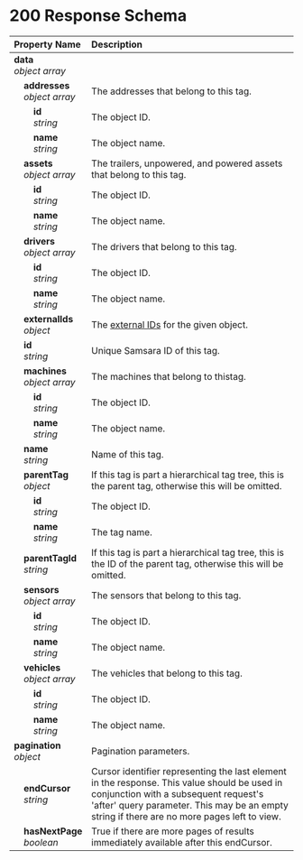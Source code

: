 # 200 Response Schema
| Property Name | Description |
| :------------ | :---------- |
| **data**<br/>_object array_ |  |
| **&nbsp;&nbsp;&nbsp;&nbsp;addresses**<br/>_&nbsp;&nbsp;&nbsp;&nbsp;object array_ | The addresses that belong to this tag. |
| **&nbsp;&nbsp;&nbsp;&nbsp;&nbsp;&nbsp;&nbsp;&nbsp;id**<br/>_&nbsp;&nbsp;&nbsp;&nbsp;&nbsp;&nbsp;&nbsp;&nbsp;string_ | The object ID. |
| **&nbsp;&nbsp;&nbsp;&nbsp;&nbsp;&nbsp;&nbsp;&nbsp;name**<br/>_&nbsp;&nbsp;&nbsp;&nbsp;&nbsp;&nbsp;&nbsp;&nbsp;string_ | The object name. |
| **&nbsp;&nbsp;&nbsp;&nbsp;assets**<br/>_&nbsp;&nbsp;&nbsp;&nbsp;object array_ | The trailers, unpowered, and powered assets that belong to this tag. |
| **&nbsp;&nbsp;&nbsp;&nbsp;&nbsp;&nbsp;&nbsp;&nbsp;id**<br/>_&nbsp;&nbsp;&nbsp;&nbsp;&nbsp;&nbsp;&nbsp;&nbsp;string_ | The object ID. |
| **&nbsp;&nbsp;&nbsp;&nbsp;&nbsp;&nbsp;&nbsp;&nbsp;name**<br/>_&nbsp;&nbsp;&nbsp;&nbsp;&nbsp;&nbsp;&nbsp;&nbsp;string_ | The object name. |
| **&nbsp;&nbsp;&nbsp;&nbsp;drivers**<br/>_&nbsp;&nbsp;&nbsp;&nbsp;object array_ | The drivers that belong to this tag. |
| **&nbsp;&nbsp;&nbsp;&nbsp;&nbsp;&nbsp;&nbsp;&nbsp;id**<br/>_&nbsp;&nbsp;&nbsp;&nbsp;&nbsp;&nbsp;&nbsp;&nbsp;string_ | The object ID. |
| **&nbsp;&nbsp;&nbsp;&nbsp;&nbsp;&nbsp;&nbsp;&nbsp;name**<br/>_&nbsp;&nbsp;&nbsp;&nbsp;&nbsp;&nbsp;&nbsp;&nbsp;string_ | The object name. |
| **&nbsp;&nbsp;&nbsp;&nbsp;externalIds**<br/>_&nbsp;&nbsp;&nbsp;&nbsp;object_ | The [external IDs](https://developers.samsara.com/docs/external-ids) for the given object. |
| **&nbsp;&nbsp;&nbsp;&nbsp;id**<br/>_&nbsp;&nbsp;&nbsp;&nbsp;string_ | Unique Samsara ID of this tag. |
| **&nbsp;&nbsp;&nbsp;&nbsp;machines**<br/>_&nbsp;&nbsp;&nbsp;&nbsp;object array_ | The machines that belong to thistag. |
| **&nbsp;&nbsp;&nbsp;&nbsp;&nbsp;&nbsp;&nbsp;&nbsp;id**<br/>_&nbsp;&nbsp;&nbsp;&nbsp;&nbsp;&nbsp;&nbsp;&nbsp;string_ | The object ID. |
| **&nbsp;&nbsp;&nbsp;&nbsp;&nbsp;&nbsp;&nbsp;&nbsp;name**<br/>_&nbsp;&nbsp;&nbsp;&nbsp;&nbsp;&nbsp;&nbsp;&nbsp;string_ | The object name. |
| **&nbsp;&nbsp;&nbsp;&nbsp;name**<br/>_&nbsp;&nbsp;&nbsp;&nbsp;string_ | Name of this tag. |
| **&nbsp;&nbsp;&nbsp;&nbsp;parentTag**<br/>_&nbsp;&nbsp;&nbsp;&nbsp;object_ | If this tag is part a hierarchical tag tree, this is the parent tag, otherwise this will be omitted. |
| **&nbsp;&nbsp;&nbsp;&nbsp;&nbsp;&nbsp;&nbsp;&nbsp;id**<br/>_&nbsp;&nbsp;&nbsp;&nbsp;&nbsp;&nbsp;&nbsp;&nbsp;string_ | The object ID. |
| **&nbsp;&nbsp;&nbsp;&nbsp;&nbsp;&nbsp;&nbsp;&nbsp;name**<br/>_&nbsp;&nbsp;&nbsp;&nbsp;&nbsp;&nbsp;&nbsp;&nbsp;string_ | The tag name. |
| **&nbsp;&nbsp;&nbsp;&nbsp;parentTagId**<br/>_&nbsp;&nbsp;&nbsp;&nbsp;string_ | If this tag is part a hierarchical tag tree, this is the ID of the parent tag, otherwise this will be omitted. |
| **&nbsp;&nbsp;&nbsp;&nbsp;sensors**<br/>_&nbsp;&nbsp;&nbsp;&nbsp;object array_ | The sensors that belong to this tag. |
| **&nbsp;&nbsp;&nbsp;&nbsp;&nbsp;&nbsp;&nbsp;&nbsp;id**<br/>_&nbsp;&nbsp;&nbsp;&nbsp;&nbsp;&nbsp;&nbsp;&nbsp;string_ | The object ID. |
| **&nbsp;&nbsp;&nbsp;&nbsp;&nbsp;&nbsp;&nbsp;&nbsp;name**<br/>_&nbsp;&nbsp;&nbsp;&nbsp;&nbsp;&nbsp;&nbsp;&nbsp;string_ | The object name. |
| **&nbsp;&nbsp;&nbsp;&nbsp;vehicles**<br/>_&nbsp;&nbsp;&nbsp;&nbsp;object array_ | The vehicles that belong to this tag. |
| **&nbsp;&nbsp;&nbsp;&nbsp;&nbsp;&nbsp;&nbsp;&nbsp;id**<br/>_&nbsp;&nbsp;&nbsp;&nbsp;&nbsp;&nbsp;&nbsp;&nbsp;string_ | The object ID. |
| **&nbsp;&nbsp;&nbsp;&nbsp;&nbsp;&nbsp;&nbsp;&nbsp;name**<br/>_&nbsp;&nbsp;&nbsp;&nbsp;&nbsp;&nbsp;&nbsp;&nbsp;string_ | The object name. |
| **pagination**<br/>_object_ | Pagination parameters. |
| **&nbsp;&nbsp;&nbsp;&nbsp;endCursor**<br/>_&nbsp;&nbsp;&nbsp;&nbsp;string_ | Cursor identifier representing the last element in the response. This value should be used in conjunction with a subsequent request's 'after' query parameter. This may be an empty string if there are no more pages left to view. |
| **&nbsp;&nbsp;&nbsp;&nbsp;hasNextPage**<br/>_&nbsp;&nbsp;&nbsp;&nbsp;boolean_ | True if there are more pages of results immediately available after this endCursor. |
